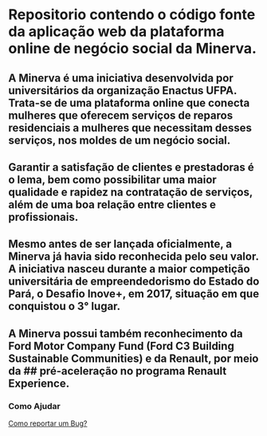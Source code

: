 # Repositorio contendo o código fonte da aplicação web da plataforma online de negócio social da Minerva.

## A Minerva é uma iniciativa desenvolvida por universitários da organização Enactus UFPA. Trata-se de uma plataforma online que conecta mulheres que oferecem serviços de reparos residenciais a mulheres que necessitam desses serviços, nos moldes de um negócio social.
## Garantir a satisfação de clientes e prestadoras é o lema, bem como possibilitar uma maior qualidade e rapidez na contratação de serviços, além de uma boa relação entre clientes e profissionais.

## Mesmo antes de ser lançada oficialmente, a Minerva já havia sido reconhecida pelo seu valor. A iniciativa nasceu durante a maior competição universitária de empreendedorismo do Estado do Pará, o Desafio Inove+, em 2017, situação em que conquistou o 3° lugar. 
## A Minerva possui também reconhecimento da Ford Motor Company Fund (Ford C3 Building Sustainable Communities) e da Renault, por meio da ## pré-aceleração no programa Renault Experience. ##

### Como Ajudar ###
[Como reportar um Bug?](https://github.com/RonanUFPa/minerva-plataforma/blob/master/.github/ISSUE_TEMPLATE/bug_report.md)

